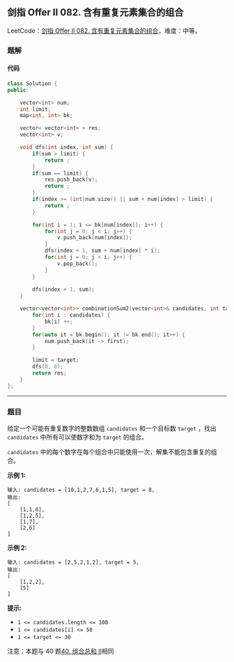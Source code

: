 ## 剑指 Offer II 082. 含有重复元素集合的组合

LeetCode：[剑指 Offer II 082. 含有重复元素集合的组合](https://leetcode.cn/problems/4sjJUc/)，难度：中等。

### 题解

#### 代码

```c++
class Solution {
public:

    vector<int> num;
    int limit;
    map<int, int> bk;

    vector< vector<int> > res;
    vector<int> v;

    void dfs(int index, int sum) {
        if(sum > limit) {
            return ;
        }
        if(sum == limit) {
            res.push_back(v);
            return ;
        }
        if(index >= (int)num.size() || sum + num[index] > limit) {
            return ;
        }

        for(int i = 1; i <= bk[num[index]]; i++) {
            for(int j = 0; j < i; j++) {
                v.push_back(num[index]);
            }
            dfs(index + 1, sum + num[index] * i);
            for(int j = 0; j < i; j++) {
                v.pop_back();
            }
        }
        
        dfs(index + 1, sum);
    }

    vector<vector<int>> combinationSum2(vector<int>& candidates, int target) {
        for(int i : candidates) {
            bk[i] ++;
        }
        for(auto it = bk.begin(); it != bk.end(); it++) {
            num.push_back(it -> first);
        }

        limit = target;
        dfs(0, 0);
        return res;
    }
};
```



---



### 题目

给定一个可能有重复数字的整数数组 `candidates` 和一个目标数 `target` ，找出 `candidates` 中所有可以使数字和为 `target` 的组合。

`candidates` 中的每个数字在每个组合中只能使用一次，解集不能包含重复的组合。 

 

**示例 1:**

```
输入: candidates = [10,1,2,7,6,1,5], target = 8,
输出:
[
    [1,1,6],
    [1,2,5],
    [1,7],
    [2,6]
]
```

**示例 2:**

```
输入: candidates = [2,5,2,1,2], target = 5,
输出:
[
    [1,2,2],
    [5]
]
```

 

**提示:**

- `1 <= candidates.length <= 100`
- `1 <= candidates[i] <= 50`
- `1 <= target <= 30`

 

注意：本题与 40 题[40. 组合总和 II](https://leetcode-cn.com/problems/combination-sum-ii/)相同


